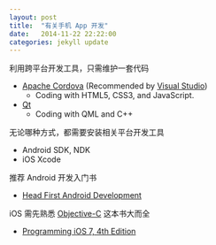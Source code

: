 ```yaml
---
layout: post
title:  "有关手机 App 开发"
date:   2014-11-22 22:22:00
categories: jekyll update
---
```


利用跨平台开发工具，只需维护一套代码

* [Apache Cordova](http://cordova.apache.org) (Recommended by [Visual Studio](http://www.visualstudio.com/news/vs2013-community-vs))
  * Coding with HTML5, CSS3, and JavaScript. 
* [Qt](http://qt-project.org/doc/qt-5/supported-platforms.html#mobile-platforms)
  * Coding with QML and C++

无论哪种方式，都需要安装相关平台开发工具

* Android SDK, NDK
* iOS Xcode

推荐 Android 开发入门书

* [Head First Android Development](http://www.it-ebooks.info/book/644/)

iOS 需先熟悉 [Objective-C](http://en.wikipedia.org/wiki/Objective-C) 
这本书大而全

* [Programming iOS 7, 4th Edition](http://www.it-ebooks.info/book/3138/)
